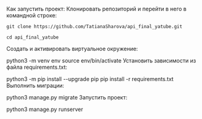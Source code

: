 Как запустить проект:
Клонировать репозиторий и перейти в него в командной строке:

```
git clone https://github.com/TatianaSharova/api_final_yatube.git
```
```
cd api_final_yatube
```

Cоздать и активировать виртуальное окружение:

python3 -m venv env
source env/bin/activate
Установить зависимости из файла requirements.txt:

python3 -m pip install --upgrade pip
pip install -r requirements.txt
Выполнить миграции:

python3 manage.py migrate
Запустить проект:

python3 manage.py runserver
